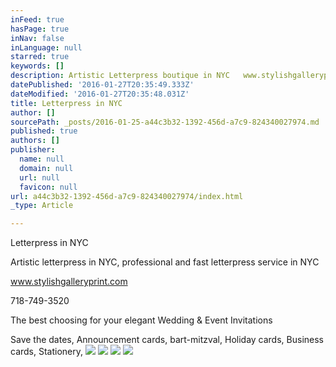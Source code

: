 ```yaml
---
inFeed: true
hasPage: true
inNav: false
inLanguage: null
starred: true
keywords: []
description: Artistic Letterpress boutique in NYC   www.stylishgalleryprint.com    718-749-3520
datePublished: '2016-01-27T20:35:49.333Z'
dateModified: '2016-01-27T20:35:48.031Z'
title: Letterpress in NYC
author: []
sourcePath: _posts/2016-01-25-a44c3b32-1392-456d-a7c9-824340027974.md
published: true
authors: []
publisher:
  name: null
  domain: null
  url: null
  favicon: null
url: a44c3b32-1392-456d-a7c9-824340027974/index.html
_type: Article

---
```

Letterpress in NYC

Artistic letterpress in NYC, professional and fast letterpress service in NYC

www.stylishgalleryprint.com

718-749-3520

The best choosing for your elegant Wedding & Event Invitations

Save the dates, Announcement cards, bart-mitzval, Holiday cards, Business cards, Stationery, ![](https://the-grid-user-content.s3-us-west-2.amazonaws.com/f82b595a-6d67-49d9-bbdf-63d796fb5aac.jpg)
![](https://the-grid-user-content.s3-us-west-2.amazonaws.com/34889e5b-4c68-4339-8cc5-b0d4b4967982.jpg)
![](https://the-grid-user-content.s3-us-west-2.amazonaws.com/a1c57b42-9166-41e9-b98f-ad5422e22874.jpg)
![](https://the-grid-user-content.s3-us-west-2.amazonaws.com/0aff2880-ffc5-4a10-a009-5e3917bb98e0.jpg)